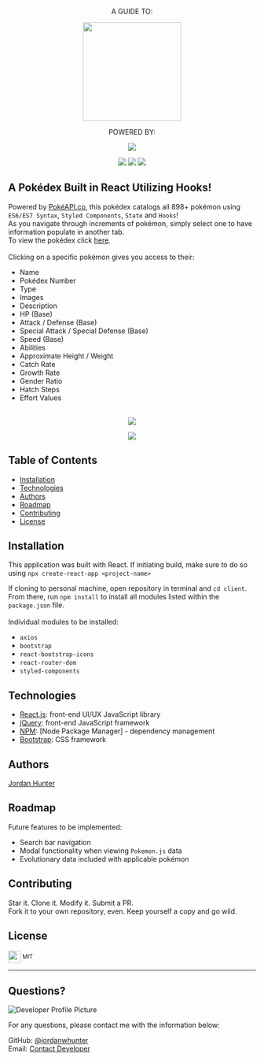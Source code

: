 <p align="center">A GUIDE TO:</p>
<p align="center">
  <img height="200px" src="https://user-images.githubusercontent.com/69367907/105195232-72462e00-5b08-11eb-9bd0-dfa95f8e7e9a.png">
</p> 

<p align="center">
  POWERED BY:
</p> 

<p align="center">
  <img src="https://user-images.githubusercontent.com/69367907/105195979-2647b900-5b09-11eb-9e71-187d0406349e.png">
</p>

<p align="center">
  <img src="https://img.shields.io/badge/JavaScript-95.8%25-blue?style=flat&logo=javascript">
  <img src="https://img.shields.io/badge/HTML5-2.1%25-blue?style=flat&logo=html5">
  <img src="https://img.shields.io/badge/CSS3-2.1%25-blue?style=flat&logo=css3">
</p> 
  
  
  ## A Pokédex Built in React Utilizing Hooks!
  
  
  Powered by <a href="https://pokeapi.co/">PokéAPI.co</a>, this pokédex catalogs all 898+ pokémon using ```ES6/ES7 Syntax```, ```Styled Components```, ```State``` and ```Hooks```!<br> As you navigate through increments of pokémon, simply select one to have information populate in another tab.<br> 
  To view the pokédex click <a href="https://jordanwhunter.github.io/pokedex/" target="_blank">here</a>.
  <br><br>
  Clicking on a specific pokémon gives you access to their:<br>
  * Name
  * Pokédex Number
  * Type
  * Images
  * Description
  * HP (Base)
  * Attack / Defense (Base)
  * Special Attack / Special Defense (Base)
  * Speed (Base)
  * Abilities
  * Approximate Height / Weight
  * Catch Rate
  * Growth Rate
  * Gender Ratio
  * Hatch Steps
  * Effort Values
  <br><br>
  <p align="center">
    <img src="https://user-images.githubusercontent.com/69367907/107819820-c4652280-6d47-11eb-8968-201ea1aa3288.png">
  </p>
  <p align="center">
    <img src="https://user-images.githubusercontent.com/69367907/107819845-d0e97b00-6d47-11eb-8fcd-bc6f909460af.png">
  </p>
  
  ## Table of Contents
  * [Installation](#installation)
  * [Technologies](#technologies)
  * [Authors](#authors)
  * [Roadmap](#roadmap)
  * [Contributing](#contributing)
  * [License](#license)
  
  ## Installation
  This application was built with React. If initiating build, make sure to do so using ```npx create-react-app <project-name>```
  
  If cloning to personal machine, open repository in terminal and ```cd client```. From there, run ```npm install``` to install all modules listed within the ```package.json``` file.<br>
  <br>
  Individual modules to be installed:<br>
  * ```axios```<br>
  * ```bootstrap```<br>
  * ```react-bootstrap-icons```<br>
  * ```react-router-dom```<br>
  * ```styled-components```
  
  ## Technologies
  * <a href="www.reactjs.org" target="_blank">React.js</a>: front-end UI/UX JavaScript library
  * <a href="www.jquery.com" target="_blank">jQuery</a>: front-end JavaScript framework
  * <a href="www.npmjs.com" target="_blank">NPM</a>: [Node Package Manager] - dependency management
  * <a href="www.getbootstrap.com" target="_blank">Bootstrap</a>: CSS framework
  
  ## Authors
  <a href="www.https://github.com/jordanwhunter" target="_blank">Jordan Hunter</a>

  ## Roadmap
  Future features to be implemented:<br>
  * Search bar navigation
  * Modal functionality when viewing ```Pokemon.js``` data
  * Evolutionary data included with applicable pokémon
  
  ## Contributing
  Star it. Clone it. Modify it. Submit a PR. <br>
  Fork it to your own repository, even. Keep yourself a copy and go wild.
  
  ## License
  
  <sub><img width="25px" src="https://user-images.githubusercontent.com/69367907/110377669-ae830e80-8022-11eb-8b8e-483f4ac522df.png"></sub> <sup>MIT</sup>
  
  ---
  
  ## Questions?
  
  ![Developer Profile Picture](https://avatars2.githubusercontent.com/u/69367907?v=4) 
  
  For any questions, please contact me with the information below:
 
  GitHub: [@jordanwhunter](https://api.github.com/users/jordanwhunter)<br>
  Email: <a href = "mailto: jordanwhunter@users.noreply.github.com">Contact Developer</a>
